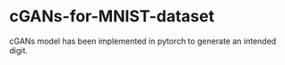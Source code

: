 # cGANs-for-MNIST-dataset
cGANs model has been implemented in pytorch to generate an intended digit. 
